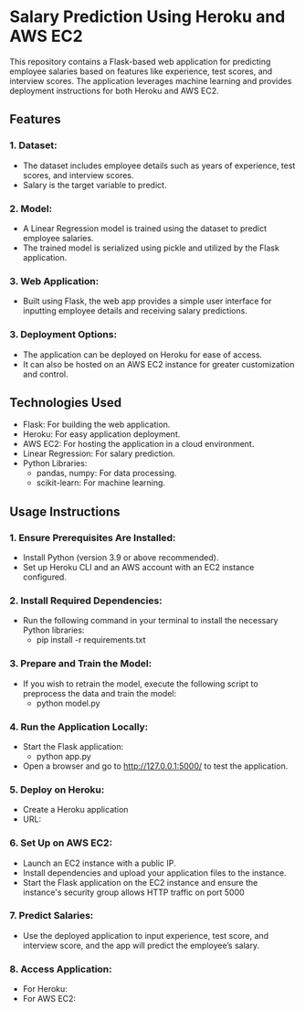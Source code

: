 # Salary Prediction Using Heroku and AWS EC2
This repository contains a Flask-based web application for predicting employee salaries based on features like experience, test scores, and interview scores. The application leverages machine learning and provides deployment instructions for both Heroku and AWS EC2.

## Features
### 1. Dataset:
* The dataset includes employee details such as years of experience, test scores, and interview scores.
* Salary is the target variable to predict.
### 2. Model:
* A Linear Regression model is trained using the dataset to predict employee salaries.
* The trained model is serialized using pickle and utilized by the Flask application.
### 3. Web Application:
* Built using Flask, the web app provides a simple user interface for inputting employee details and receiving salary predictions.
### 3. Deployment Options:
* The application can be deployed on Heroku for ease of access.
* It can also be hosted on an AWS EC2 instance for greater customization and control.

## Technologies Used
* Flask: For building the web application.
* Heroku: For easy application deployment.
* AWS EC2: For hosting the application in a cloud environment.
* Linear Regression: For salary prediction.
* Python Libraries:
  - pandas, numpy: For data processing.
  - scikit-learn: For machine learning.

## Usage Instructions
### 1. Ensure Prerequisites Are Installed:
* Install Python (version 3.9 or above recommended).
* Set up Heroku CLI and an AWS account with an EC2 instance configured.
### 2. Install Required Dependencies: 
* Run the following command in your terminal to install the necessary Python libraries:
  - pip install -r requirements.txt
### 3. Prepare and Train the Model:
* If you wish to retrain the model, execute the following script to preprocess the data and train the model:
  - python model.py
### 4. Run the Application Locally:
* Start the Flask application:
  - python app.py
* Open a browser and go to http://127.0.0.1:5000/ to test the application.
### 5. Deploy on Heroku:
* Create a Heroku application
* URL:
### 6. Set Up on AWS EC2:
* Launch an EC2 instance with a public IP.
* Install dependencies and upload your application files to the instance.
* Start the Flask application on the EC2 instance and ensure the instance's security group allows HTTP traffic on port 5000
### 7. Predict Salaries:
* Use the deployed application to input experience, test score, and interview score, and the app will predict the employee’s salary.
### 8. Access Application:
* For Heroku: 
* For AWS EC2:

